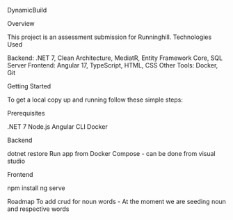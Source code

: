 DynamicBuild

Overview

This project is an assessment submission for Runninghill.
Technologies Used

Backend: .NET 7, Clean Architecture, MediatR, Entity Framework Core, SQL Server
Frontend: Angular 17, TypeScript, HTML, CSS
Other Tools: Docker, Git

Getting Started

To get a local copy up and running follow these simple steps:

Prerequisites

.NET 7
Node.js
Angular CLI
Docker

Backend

dotnet restore
Run app from Docker Compose - can be done from visual studio

Frontend

npm install
ng serve

Roadmap
To add crud for noun words - At the moment we are seeding noun and respective words

